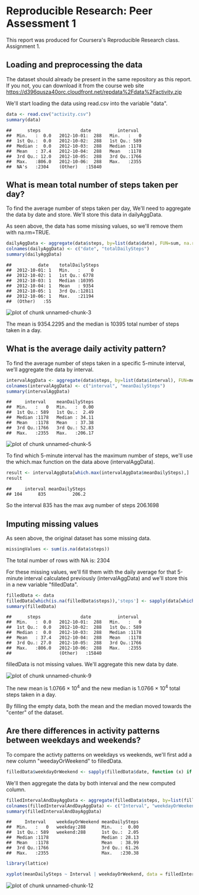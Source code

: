 # Reproducible Research: Peer Assessment 1

This report was produced for Coursera's Reproducible Research class. Assignment 1.

## Loading and preprocessing the data

The dataset should already be present in the same repository as this report.
If you not, you can download it from the course web site https://d396qusza40orc.cloudfront.net/repdata%2Fdata%2Factivity.zip

We'll start loading the data using read.csv into the variable "data".

```r
data <- read.csv("activity.csv")  
summary(data)
```

```
##      steps               date          interval   
##  Min.   :  0.0   2012-10-01:  288   Min.   :   0  
##  1st Qu.:  0.0   2012-10-02:  288   1st Qu.: 589  
##  Median :  0.0   2012-10-03:  288   Median :1178  
##  Mean   : 37.4   2012-10-04:  288   Mean   :1178  
##  3rd Qu.: 12.0   2012-10-05:  288   3rd Qu.:1766  
##  Max.   :806.0   2012-10-06:  288   Max.   :2355  
##  NA's   :2304    (Other)   :15840
```


## What is mean total number of steps taken per day?
To find the average number of steps taken per day, We'll need to aggregate the data by date and store. We'll store this data in dailyAggData.

As seen above, the data has some missing values, so we'll remove them with na.rm=TRUE.


```r
dailyAggData <- aggregate(data$steps, by=list(data$date), FUN=sum, na.rm=TRUE)
colnames(dailyAggData) <- c("date", "totalDailySteps")  
summary(dailyAggData)
```

```
##          date    totalDailySteps
##  2012-10-01: 1   Min.   :    0  
##  2012-10-02: 1   1st Qu.: 6778  
##  2012-10-03: 1   Median :10395  
##  2012-10-04: 1   Mean   : 9354  
##  2012-10-05: 1   3rd Qu.:12811  
##  2012-10-06: 1   Max.   :21194  
##  (Other)   :55
```


![plot of chunk unnamed-chunk-3](figure/unnamed-chunk-3.png) 

The mean is 9354.2295 and the median is 10395 total number of steps taken in a day.



## What is the average daily activity pattern?

To find the average number of steps taken in a specific 5-minute interval, we'll aggregate the data by interval.


```r
intervalAggData <- aggregate(data$steps, by=list(data$interval), FUN=mean, na.rm=TRUE)
colnames(intervalAggData) <- c("interval", "meanDailySteps")  
summary(intervalAggData)
```

```
##     interval    meanDailySteps  
##  Min.   :   0   Min.   :  0.00  
##  1st Qu.: 589   1st Qu.:  2.49  
##  Median :1178   Median : 34.11  
##  Mean   :1178   Mean   : 37.38  
##  3rd Qu.:1766   3rd Qu.: 52.83  
##  Max.   :2355   Max.   :206.17
```


![plot of chunk unnamed-chunk-5](figure/unnamed-chunk-5.png) 

To find which 5-minute interval has the maximum number of steps, we'll use the which.max function on the data above (intervalAggData).



```r
result <- intervalAggData[which.max(intervalAggData$meanDailySteps),]  
result
```

```
##     interval meanDailySteps
## 104      835          206.2
```

So the interval 835 has the max avg number of steps 206.1698


## Imputing missing values
As seen above, the original dataset has some missing data.

```r
missingValues <- sum(is.na(data$steps))
```
The total number of rows with NA is: 2304


For these missing values, we'll fill them with the daily average for that 5-minute interval calculated previously (intervalAggData) and we'll store this in a new variable "filledData".


```r
filledData <- data
filledData[which(is.na(filledData$steps)),'steps'] <- sapply(data[which(is.na(filledData$steps)), 'interval'], function(x) intervalAggData[intervalAggData$interval==x, 'meanDailySteps'])  
summary(filledData)
```

```
##      steps               date          interval   
##  Min.   :  0.0   2012-10-01:  288   Min.   :   0  
##  1st Qu.:  0.0   2012-10-02:  288   1st Qu.: 589  
##  Median :  0.0   2012-10-03:  288   Median :1178  
##  Mean   : 37.4   2012-10-04:  288   Mean   :1178  
##  3rd Qu.: 27.0   2012-10-05:  288   3rd Qu.:1766  
##  Max.   :806.0   2012-10-06:  288   Max.   :2355  
##                  (Other)   :15840
```

filledData is not missing values. We'll aggregate this new data by date.

![plot of chunk unnamed-chunk-9](figure/unnamed-chunk-9.png) 

The new mean is 1.0766 &times; 10<sup>4</sup> and the new median is 1.0766 &times; 10<sup>4</sup> total steps taken in a day.


By filling the empty data, both the mean and the median moved towards the "center" of the dataset.

## Are there differences in activity patterns between weekdays and weekends?
To compare the activty patterns on weekdays vs weekends, we'll first add a new column "weedayOrWeekend" to filledData.

```r
filledData$weekdayOrWeekend <- sapply(filledData$date, function (x) if (weekdays(strptime(x, "%Y-%m-%d")) == "Saturday" | weekdays(strptime(x, "%Y-%m-%d")) == "Sunday"){ factor("weekend") } else { factor("weekday") })
```

We'll then aggregate the data by both interval and the new computed column.


```r
filledIntervalAndDayAggData <- aggregate(filledData$steps, by=list(filledData$interval, filledData$weekdayOrWeekend), FUN=mean, na.rm=TRUE)
colnames(filledIntervalAndDayAggData) <- c("Interval", "weekdayOrWeekend", "meanDailySteps")  
summary(filledIntervalAndDayAggData)
```

```
##     Interval    weekdayOrWeekend meanDailySteps  
##  Min.   :   0   weekday:288      Min.   :  0.00  
##  1st Qu.: 589   weekend:288      1st Qu.:  2.05  
##  Median :1178                    Median : 28.13  
##  Mean   :1178                    Mean   : 38.99  
##  3rd Qu.:1766                    3rd Qu.: 61.26  
##  Max.   :2355                    Max.   :230.38
```


```r
library(lattice)

xyplot(meanDailySteps ~ Interval | weekdayOrWeekend, data = filledIntervalAndDayAggData, layout = c(1, 2), type="l", ylab="Number of Steps")
```

![plot of chunk unnamed-chunk-12](figure/unnamed-chunk-12.png) 
